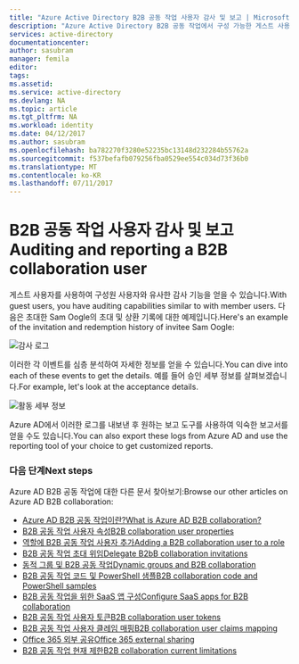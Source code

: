 ```yaml
---
title: "Azure Active Directory B2B 공동 작업 사용자 감사 및 보고 | Microsoft Docs"
description: "Azure Active Directory B2B 공동 작업에서 구성 가능한 게스트 사용자 속성"
services: active-directory
documentationcenter: 
author: sasubram
manager: femila
editor: 
tags: 
ms.assetid: 
ms.service: active-directory
ms.devlang: NA
ms.topic: article
ms.tgt_pltfrm: NA
ms.workload: identity
ms.date: 04/12/2017
ms.author: sasubram
ms.openlocfilehash: ba782270f3280e52235bc13148d232284b55762a
ms.sourcegitcommit: f537befafb079256fba0529ee554c034d73f36b0
ms.translationtype: MT
ms.contentlocale: ko-KR
ms.lasthandoff: 07/11/2017
---
```

# <a name="auditing-and-reporting-a-b2b-collaboration-user"></a><span data-ttu-id="4bf80-103">B2B 공동 작업 사용자 감사 및 보고</span><span class="sxs-lookup"><span data-stu-id="4bf80-103">Auditing and reporting a B2B collaboration user</span></span>
<span data-ttu-id="4bf80-104">게스트 사용자를 사용하여 구성원 사용자와 유사한 감사 기능을 얻을 수 있습니다.</span><span class="sxs-lookup"><span data-stu-id="4bf80-104">With guest users, you have auditing capabilities similar to with member users.</span></span> <span data-ttu-id="4bf80-105">다음은 초대한 Sam Oogle의 초대 및 상환 기록에 대한 예제입니다.</span><span class="sxs-lookup"><span data-stu-id="4bf80-105">Here's an example of the invitation and redemption history of invitee Sam Oogle:</span></span>

![감사 로그](./media/active-directory-b2b-auditing-and-reporting/audit-log.png)

<span data-ttu-id="4bf80-107">이러한 각 이벤트를 심층 분석하여 자세한 정보를 얻을 수 있습니다.</span><span class="sxs-lookup"><span data-stu-id="4bf80-107">You can dive into each of these events to get the details.</span></span> <span data-ttu-id="4bf80-108">예를 들어 승인 세부 정보를 살펴보겠습니다.</span><span class="sxs-lookup"><span data-stu-id="4bf80-108">For example, let's look at the acceptance details.</span></span>

![활동 세부 정보](./media/active-directory-b2b-auditing-and-reporting/activity-details.png)

<span data-ttu-id="4bf80-110">Azure AD에서 이러한 로그를 내보낸 후 원하는 보고 도구를 사용하여 익숙한 보고서를 얻을 수도 있습니다.</span><span class="sxs-lookup"><span data-stu-id="4bf80-110">You can also export these logs from Azure AD and use the reporting tool of your choice to get customized reports.</span></span>

### <a name="next-steps"></a><span data-ttu-id="4bf80-111">다음 단계</span><span class="sxs-lookup"><span data-stu-id="4bf80-111">Next steps</span></span>

<span data-ttu-id="4bf80-112">Azure AD B2B 공동 작업에 대한 다른 문서 찾아보기:</span><span class="sxs-lookup"><span data-stu-id="4bf80-112">Browse our other articles on Azure AD B2B collaboration:</span></span>

* [<span data-ttu-id="4bf80-113">Azure AD B2B 공동 작업이란?</span><span class="sxs-lookup"><span data-stu-id="4bf80-113">What is Azure AD B2B collaboration?</span></span>](active-directory-b2b-what-is-azure-ad-b2b.md)
* [<span data-ttu-id="4bf80-114">B2B 공동 작업 사용자 속성</span><span class="sxs-lookup"><span data-stu-id="4bf80-114">B2B collaboration user properties</span></span>](active-directory-b2b-user-properties.md)
* [<span data-ttu-id="4bf80-115">역할에 B2B 공동 작업 사용자 추가</span><span class="sxs-lookup"><span data-stu-id="4bf80-115">Adding a B2B collaboration user to a role</span></span>](active-directory-b2b-add-guest-to-role.md)
* [<span data-ttu-id="4bf80-116">B2B 공동 작업 초대 위임</span><span class="sxs-lookup"><span data-stu-id="4bf80-116">Delegate B2bB collaboration invitations</span></span>](active-directory-b2b-delegate-invitations.md)
* [<span data-ttu-id="4bf80-117">동적 그룹 및 B2B 공동 작업</span><span class="sxs-lookup"><span data-stu-id="4bf80-117">Dynamic groups and B2B collaboration</span></span>](active-directory-b2b-dynamic-groups.md)
* [<span data-ttu-id="4bf80-118">B2B 공동 작업 코드 및 PowerShell 샘플</span><span class="sxs-lookup"><span data-stu-id="4bf80-118">B2B collaboration code and PowerShell samples</span></span>](active-directory-b2b-code-samples.md)
* [<span data-ttu-id="4bf80-119">B2B 공동 작업을 위한 SaaS 앱 구성</span><span class="sxs-lookup"><span data-stu-id="4bf80-119">Configure SaaS apps for B2B collaboration</span></span>](active-directory-b2b-configure-saas-apps.md)
* [<span data-ttu-id="4bf80-120">B2B 공동 작업 사용자 토큰</span><span class="sxs-lookup"><span data-stu-id="4bf80-120">B2B collaboration user tokens</span></span>](active-directory-b2b-user-token.md)
* [<span data-ttu-id="4bf80-121">B2B 공동 작업 사용자 클레임 매핑</span><span class="sxs-lookup"><span data-stu-id="4bf80-121">B2B collaboration user claims mapping</span></span>](active-directory-b2b-claims-mapping.md)
* [<span data-ttu-id="4bf80-122">Office 365 외부 공유</span><span class="sxs-lookup"><span data-stu-id="4bf80-122">Office 365 external sharing</span></span>](active-directory-b2b-o365-external-user.md)
* [<span data-ttu-id="4bf80-123">B2B 공동 작업 현재 제한</span><span class="sxs-lookup"><span data-stu-id="4bf80-123">B2B collaboration current limitations</span></span>](active-directory-b2b-current-limitations.md)
